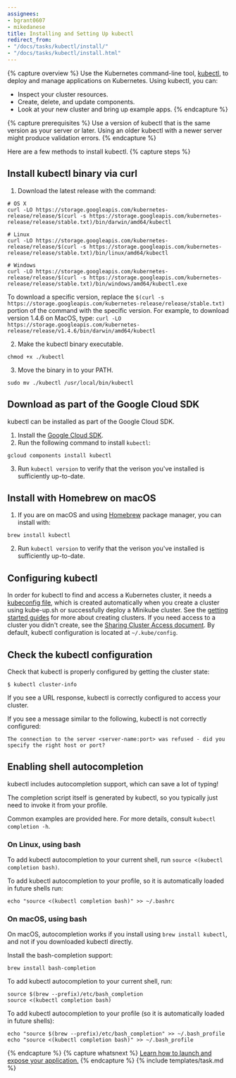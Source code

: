 ```yaml
---
assignees:
- bgrant0607
- mikedanese
title: Installing and Setting Up kubectl
redirect_from:
- "/docs/tasks/kubectl/install/"
- "/docs/tasks/kubectl/install.html"
---
```

{% capture overview %}
Use the Kubernetes command-line tool, [kubectl](/docs/user-guide/kubectl), to deploy and manage applications on Kubernetes. Using kubectl, you can:
  * Inspect your cluster resources.
  * Create, delete, and update components. 
  * Look at your new cluster and bring up example apps. 
{% endcapture %}

{% capture prerequisites %}
Use a version of kubectl that is the same version as your server or later. Using an older kubectl with a newer server might produce validation errors. 
{% endcapture %}

Here are a few methods to install kubectl.
{% capture steps %}
## Install kubectl binary via curl

  1. Download the latest release with the command:

```shell
# OS X
curl -LO https://storage.googleapis.com/kubernetes-release/release/$(curl -s https://storage.googleapis.com/kubernetes-release/release/stable.txt)/bin/darwin/amd64/kubectl

# Linux
curl -LO https://storage.googleapis.com/kubernetes-release/release/$(curl -s https://storage.googleapis.com/kubernetes-release/release/stable.txt)/bin/linux/amd64/kubectl

# Windows
curl -LO https://storage.googleapis.com/kubernetes-release/release/$(curl -s https://storage.googleapis.com/kubernetes-release/release/stable.txt)/bin/windows/amd64/kubectl.exe
```
To download a specific version, replace the `$(curl -s https://storage.googleapis.com/kubernetes-release/release/stable.txt)` portion of the command with the specific version. For example, to download version 1.4.6 on MacOS, type:
`curl -LO https://storage.googleapis.com/kubernetes-release/release/v1.4.6/bin/darwin/amd64/kubectl`

  2. Make the kubectl binary executable.
```shell
chmod +x ./kubectl
```
  3. Move the binary in to your PATH. 
```shell
sudo mv ./kubectl /usr/local/bin/kubectl
```

## Download as part of the Google Cloud SDK

kubectl can be installed as part of the Google Cloud SDK.
  1. Install the [Google Cloud SDK](https://cloud.google.com/sdk/).
  2. Run the following command to install `kubectl`:
  ```shell
gcloud components install kubectl
```
  3. Run `kubectl version` to verify that the verison you've installed is sufficiently up-to-date.
  
## Install with Homebrew on macOS
  1. If you are on macOS and using [Homebrew](https://brew.sh/) package manager, you can install with:
```shell
brew install kubectl
```
  2. Run `kubectl version` to verify that the verison you've installed is sufficiently up-to-date.

## Configuring kubectl

In order for kubectl to find and access a Kubernetes cluster, it needs a [kubeconfig file](/docs/concepts/cluster-administration/authenticate-across-clusters-kubeconfig/), which is created automatically when you create a cluster using kube-up.sh or successfully deploy a Minikube cluster. See the [getting started guides](/docs/getting-started-guides/) for more about creating clusters. If you need access to a cluster you didn't create, see the [Sharing Cluster Access document](/docs/tasks/administer-cluster/share-configuration/).
By default, kubectl configuration is located at `~/.kube/config`.

## Check the kubectl configuration
Check that kubectl is properly configured by getting the cluster state:

```shell
$ kubectl cluster-info
```
If you see a URL response, kubectl is correctly configured to access your cluster. 

If you see a message similar to the following, kubectl is not correctly configured:
```shell
The connection to the server <server-name:port> was refused - did you specify the right host or port?
```
## Enabling shell autocompletion

kubectl includes autocompletion support, which can save a lot of typing!

The completion script itself is generated by kubectl, so you typically just need to invoke it from your profile.

Common examples are provided here. For more details, consult `kubectl completion -h`.

### On Linux, using bash

To add kubectl autocompletion to your current shell, run `source <(kubectl completion bash)`.

To add kubectl autocompletion to your profile, so it is automatically loaded in future shells run:

```shell
echo "source <(kubectl completion bash)" >> ~/.bashrc
```

### On macOS, using bash
On macOS, autocompletion works if you install using `brew install kubectl`,
and not if you downloaded kubectl directly.

Install the bash-completion support:

```shell
brew install bash-completion
```

To add kubectl autocompletion to your current shell, run:

```shell
source $(brew --prefix)/etc/bash_completion
source <(kubectl completion bash)
```

To add kubectl autocompletion to your profile (so it is automatically loaded in future shells):

```shell
echo "source $(brew --prefix)/etc/bash_completion" >> ~/.bash_profile
echo "source <(kubectl completion bash)" >> ~/.bash_profile
```
{% endcapture %}
{% capture whatsnext %}
[Learn how to launch and expose your application.](/docs/user-guide/quick-start)
{% endcapture %}
{% include templates/task.md %}
